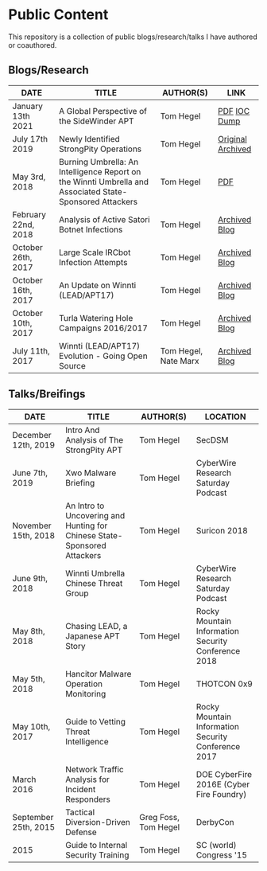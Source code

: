 # Public Content

This repository is a collection of public blogs/research/talks I have authored or coauthored. 

## Blogs/Research

| DATE  | TITLE  |  AUTHOR(S)  | LINK |
|---|---|---|---|
| January 13th 2021 | A Global Perspective of the SideWinder APT | Tom Hegel | [PDF](https://github.com/malwarekiwi/Public-Content/blob/master/Global%20Perspective%20of%20the%20SideWinder%20APT.pdf) [IOC Dump](https://github.com/malwarekiwi/Public-Content/blob/master/Global%20Perspective%20of%20the%20SideWinder%20APT%20(Text%20IOCs)) |
| July 17th 2019 | Newly Identified StrongPity Operations | Tom Hegel | [Original](https://cybersecurity.att.com/blogs/labs-research/newly-identified-strongpity-operations/) [Archived](https://web.archive.org/web/20191224073331/https://cybersecurity.att.com/blogs/labs-research/newly-identified-strongpity-operations/) |
| May 3rd, 2018 | Burning Umbrella: An Intelligence Report on the Winnti Umbrella and Associated State-Sponsored Attackers | Tom Hegel | [PDF](https://github.com/malwarekiwi/Public-Content/raw/master/20180503_Burning_Umbrella.pdf) | 
| February 22nd, 2018 | Analysis of Active Satori Botnet Infections | Tom Hegel | [Archived Blog](https://web.archive.org/web/20190311224041/https://401trg.com/analysis-of-active-satori-botnet-infections/) |
| October 26th, 2017| Large Scale IRCbot Infection Attempts | Tom Hegel | [Archived Blog](https://401trg.com/large_scale_ircbot_infection_attempts/) |
|  October 16th, 2017  |  An Update on Winnti (LEAD/APT17) | Tom Hegel  | [Archived Blog](https://web.archive.org/web/20200313101026/https://401trg.com/an-update-on-winnti/) |
|  October 10th, 2017 | Turla Watering Hole Campaigns 2016/2017  |  Tom Hegel | [Archived Blog](https://web.archive.org/web/20200504204517/https://401trg.com/turla-watering-hole-campaigns-2016-2017/) |
|  July 11th, 2017 | Winnti (LEAD/APT17) Evolution - Going Open Source  |  Tom Hegel, Nate Marx | [Archived Blog](https://web.archive.org/web/20200401234313/https://401trg.com/winnti-evolution-going-open-source/) |



## Talks/Breifings

| DATE  | TITLE  |  AUTHOR(S)  |  LOCATION |
|---|---|---|---|
| December 12th, 2019 | Intro And Analysis of The StrongPity APT | Tom Hegel | SecDSM |
| June 7th, 2019 | Xwo Malware Briefing | Tom Hegel | CyberWire Research Saturday Podcast |
| November 15th, 2018 | An Intro to Uncovering and Hunting for Chinese State-Sponsored Attackers | Tom Hegel | Suricon 2018 |
| June 9th, 2018 | Winnti Umbrella Chinese Threat Group | Tom Hegel | CyberWire Research Saturday Podcast |
|  May 8th, 2018 | Chasing LEAD, a Japanese APT Story  | Tom Hegel | Rocky Mountain Information Security Conference 2018 |
|  May 5th, 2018 | Hancitor Malware Operation Monitoring  | Tom Hegel  | THOTCON 0x9  |
|  May 10th, 2017 |  Guide to Vetting Threat Intelligence |  Tom Hegel |  Rocky Mountain Information Security Conference 2017 |
| March 2016| Network Traffic Analysis for Incident Responders | Tom Hegel | DOE CyberFire 2016E (Cyber Fire Foundry) |
| September 25th, 2015 | Tactical Diversion-Driven Defense | Greg Foss, Tom Hegel | DerbyCon |
| 2015 | Guide to Internal Security Training | Tom Hegel | SC (world) Congress '15 |
